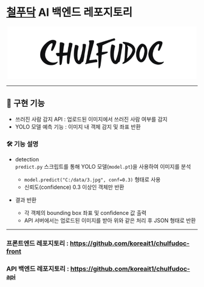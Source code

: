 # [철푸닥](https://chulfudoc.xyz) AI 백엔드 레포지토리
<div align="center">
  <a href="https://chulfudoc.xyz">
    <img src="https://raw.githubusercontent.com/koreait1/chulfudoc-api/master/img/logo.png" alt="철푸닥" width="500"/>
  </a><br />
</div>

---
## 🔹 구현 기능
- 쓰러진 사람 감지 API : 업로드된 이미지에서 쓰러진 사람 여부를 감지
- YOLO 모델 예측 기능 : 이미지 내 객체 감지 및 좌표 반환

### 🛠️ 기능 설명
- detection  
  `predict.py` 스크립트를 통해 YOLO 모델(`model.pt`)을 사용하여 이미지를 분석  
  - `model.predict("C:/data/3.jpg", conf=0.3)` 형태로 사용
  - 신뢰도(confidence) 0.3 이상인 객체만 반환

- 결과 반환  
  - 각 객체의 bounding box 좌표 및 confidence 값 출력  
  - API 서버에서는 업로드된 이미지를 받아 위와 같은 처리 후 JSON 형태로 반환



---
### 프론트엔드 레포지토리 : https://github.com/koreait1/chulfudoc-front
### API 백엔드 레포지토리 : https://github.com/koreait1/chulfudoc-api
